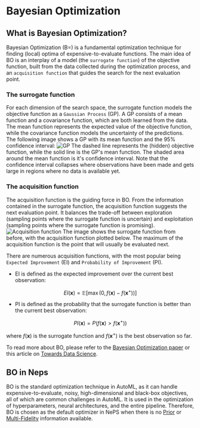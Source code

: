 # Bayesian Optimization

## What is Bayesian Optimization?

Bayesian Optimization (B=) is a fundamental optimization technique for finding (local) optima of expensive-to-evaluate functions. The main idea of BO is an interplay of a model (the `surrogate function`) of the objective function, built from the data collected during the optimization process, and an `acquisition function` that guides the search for the next evaluation point.

### The surrogate function

For each dimension of the search space, the surrogate function models the objective function as a `Gaussian Process` (GP). A GP consists of a mean function and a covariance function, which are both learned from the data. The mean function represents the expected value of the objective function, while the covariance function models the uncertainty of the predictions.
The following image shows a GP with its mean function and the 95% confidence interval:
![GP](../../doc_images/optimizers/bo_surrogate.png)
The dashed line represents the (hidden) objective function, while the solid line is the GP's mean function. The shaded area around the mean function is it's confidence interval. Note that the confidence interval collapses where observations have been made and gets large in regions where no data is available yet.

### The acquisition function

The acquisition function is the guiding force in BO. From the information contained in the surrogate function, the acquisition function suggests the next evaluation point. It balances the trade-off between exploration (sampling points where the surrogate function is uncertain) and exploitation (sampling points where the surrogate function is promising).
![Acquisition function](../../doc_images/optimizers/bo_acqu.png)
The image shows the surrogate function from before, with the acquisition function plotted below. The maximum of the acquisition function is the point that will usually be evaluated next.

There are numerous acquisition functions, with the most popular being `Expected Improvement` (EI) and `Probability of Improvement` (PI).

- EI is defined as the expected improvement over the current best observation:

$$EI(\boldsymbol{x}) = \mathbb{E}[\max(0, f(\boldsymbol{x}) - f(\boldsymbol{x}^+))]$$

- PI is defined as the probability that the surrogate function is better than the current best observation:

$$PI(\boldsymbol{x}) = P(f(\boldsymbol{x}) > f(\boldsymbol{x}^+))$$

where $f(\boldsymbol{x})$ is the surrogate function and $f(\boldsymbol{x}^+)$ is the best observation so far.

To read more about BO, please refer to the [Bayesian Optimization paper](https://arxiv.org/abs/1807.02811) or this article on [Towards Data Science](https://towardsdatascience.com/bayesian-optimization-concept-explained-in-layman-terms-1d2bcdeaf12f).

## BO in Neps

BO is the standard optimization technique in AutoML, as it can handle expensive-to-evaluate, noisy, high-dimensional and black-box objectives, all of which are common challenges in AutoML. It is used in the optimization of hyperparameters, neural architectures, and the entire pipeline.
Therefore, BO is chosen as the default optimizer in NePS when there is no [Prior](../search_algorithms/prior.md) or [Multi-Fidelity](../search_algorithms/multifidelity.md) information available.

